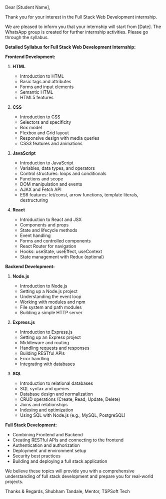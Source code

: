 Dear [Student Name],

Thank you for your interest in the Full Stack Web Development internship.

We are pleased to inform you that your internship will start from [Date]. The WhatsApp group is created for further internship activities. Please go through the syllabus.

**Detailed Syllabus for Full Stack Web Development Internship:**

**Frontend Development:**

1. **HTML**
   - Introduction to HTML
   - Basic tags and attributes
   - Forms and input elements
   - Semantic HTML
   - HTML5 features

2. **CSS**
   - Introduction to CSS
   - Selectors and specificity
   - Box model
   - Flexbox and Grid layout
   - Responsive design with media queries
   - CSS3 features and animations

3. **JavaScript**
   - Introduction to JavaScript
   - Variables, data types, and operators
   - Control structures: loops and conditionals
   - Functions and scope
   - DOM manipulation and events
   - AJAX and Fetch API
   - ES6 features: let/const, arrow functions, template literals, destructuring

4. **React**
   - Introduction to React and JSX
   - Components and props
   - State and lifecycle methods
   - Event handling
   - Forms and controlled components
   - React Router for navigation
   - Hooks: useState, useEffect, useContext
   - State management with Redux (optional)

**Backend Development:**

1. **Node.js**
   - Introduction to Node.js
   - Setting up a Node.js project
   - Understanding the event loop
   - Working with modules and npm
   - File system and path modules
   - Building a simple HTTP server

2. **Express.js**
   - Introduction to Express.js
   - Setting up an Express project
   - Middleware and routing
   - Handling requests and responses
   - Building RESTful APIs
   - Error handling
   - Integrating with databases

3. **SQL**
   - Introduction to relational databases
   - SQL syntax and queries
   - Database design and normalization
   - CRUD operations (Create, Read, Update, Delete)
   - Joins and relationships
   - Indexing and optimization
   - Using SQL with Node.js (e.g., MySQL, PostgreSQL)

**Full Stack Development:**
- Combining Frontend and Backend
- Creating RESTful APIs and connecting to the frontend
- Authentication and authorization
- Deployment and environment setup
- Security best practices
- Building and deploying a full stack application

We believe these topics will provide you with a comprehensive understanding of full stack development and prepare you for real-world projects.

Thanks & Regards,
Shubham Tandale,
Mentor,
TSPSoft Tech